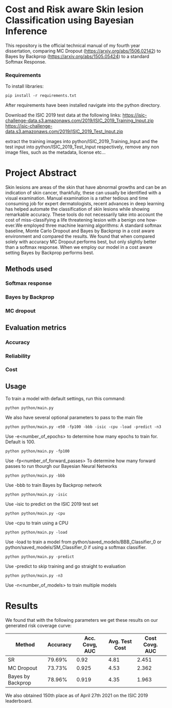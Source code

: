 
# Cost and Risk aware Skin lesion Classification using Bayesian Inference

This repository is the official technical manual of my fourth year dissertation, comparing MC Dropout (https://arxiv.org/abs/1506.02142) to Bayes by Backprop (https://arxiv.org/abs/1505.05424) to a standard Softmax Response.


### Requirements

To install libraries:

```setup
pip install -r requirements.txt
```

After requirements have been installed navigate into the python directory.

Download the ISIC 2019 test data at the following links: 
https://isic-challenge-data.s3.amazonaws.com/2019/ISIC_2019_Training_Input.zip
https://isic-challenge-data.s3.amazonaws.com/2019/ISIC_2019_Test_Input.zip

extract the training images into python/ISIC\_2019\_Training_Input and the test input into python/ISIC\_2019\_Test\_Input respectively, remove any non image files, such as the metadata, license etc...

# Project Abstract

Skin lesions are areas of the skin that have abnormal growths and can be an indi­cation of skin cancer, thankfully, these can usually be identified with a visual exami­nation. Manual examination is a rather te­dious and time consuming job for expert der­matologists, recent advances in deep learn­ing has helped automate the classification of skin lesions while showing remarkable ac­curacy. These tools do not necessarily take into account the cost of miss-­classifying a life threatening lesion with a benign one how­ever.We employed three machine learning algorithms:  A standard softmax baseline, Monte Carlo Dropout and Bayes by Back­prop in a cost ­aware environment and com­pared the results. We found that when com­pared solely with accuracy MC Dropout per­forms best, but only slightly better than a softmax response.  When we employ our model in a cost aware setting Bayes by Back­prop performs best.
## Methods used

### Softmax response
### Bayes by Backprop
### MC dropout

## Evaluation metrics

### Accuracy
### Reliability
### Cost

## Usage

To train a model with default settings, run this command:

```train
python python/main.py
```

We also have several optional parameters to pass to the main file
```train
python python/main.py -e50 -fp100 -bbb -isic -cpu -load -predict -n3
```
Use -e<number_of_epochs> to determine how many epochs to train for. Default is 100.

```train
python python/main.py -fp100
```
Use -fp<number_of_forward_passes> To determine how many forward passes to run thourgh our Bayesian Neural Networks

```train
python python/main.py -bbb
```
Use -bbb to train Bayes by Backprop network

```train
python python/main.py -isic
```
Use -isic to predict on the ISIC 2019 test set

```train
python python/main.py -cpu
```
Use -cpu to train using a CPU

```train
python python/main.py -load
```
Use -load to train a model from python/saved\_models/BBB\_Classifier\_0 or python/saved\_models/SM\_Classifier\_0 if using a softmax classifier.

```train
python python/main.py -predict
```
Use -predict to skip training and go straight to evaluation

```train
python python/main.py -n3
```
Use -n<number_of_models> to train multiple models


# Results

We found that with the following parameters we get these results on our generated risk coverage curve:


| Method            | Accuracy | Acc. Covg, AUC | Avg. Test Cost | Cost Covg. AUC |
|-------------------|----------|----------------|----------------|----------------|
| SR                | 79.69%   | 0.92           | 4.81           | 2.451          |
| MC Dropout        | 73.73%   | 0.925          | 4.53           | 2.362          |
| Bayes by Backprop | 78.96%   | 0.919          | 4.35           | 1.963          |


We also obtained 150th place as of April 27th 2021 on the ISIC 2019 leaderboard.



